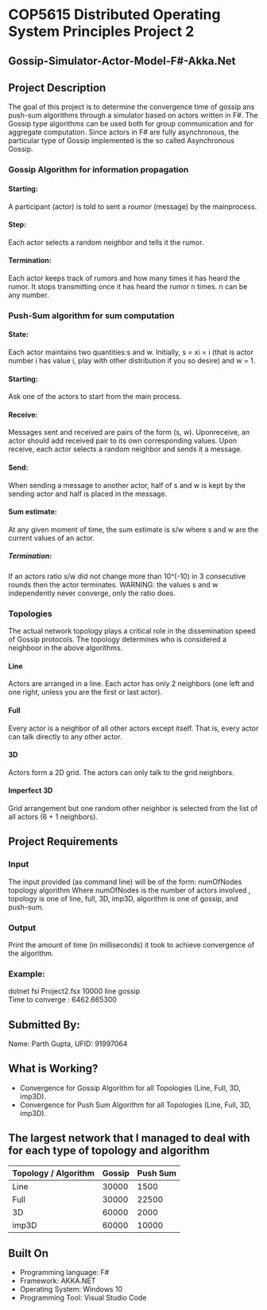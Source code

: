 # COP5615 Distributed Operating System Principles Project 2

## Gossip-Simulator-Actor-Model-F#-Akka.Net

## Project Description

The goal of this project is to determine the convergence time of gossip ans push-sum algorithms through a simulator based on actors written in F#. The Gossip type algorithms can be used both for group communication and for aggregate computation. Since actors in F# are fully asynchronous, the particular type of Gossip implemented is the so called Asynchronous Gossip. 

### Gossip  Algorithm  for  information  propagation

#### Starting:

A participant (actor) is told to sent a roumor (message) by the mainprocess.

#### Step:

Each actor selects a random neighbor and tells it the rumor.

#### Termination:

Each actor keeps track of rumors and how many times it has heard the rumor. It stops transmitting once it has heard the rumor n times. n can be any number.

### Push-Sum algorithm for sum computation

#### State:

Each actor maintains two quantities:s and w. Initially, s = xi = i (that is actor number i has value i, play with other distribution if you so desire) and w = 1.

#### Starting:

Ask one of the actors to start from the main process.

#### Receive:

Messages sent and received are pairs of the form (s, w). Uponreceive, an actor should add received pair to its own corresponding values.  Upon receive, each actor selects a random neighbor and sends it a message.

#### Send:

When sending a message to another actor, half of s and w is kept by the sending actor and half is placed in the message.

#### Sum estimate: 

At any given moment of time, the sum estimate is s/w where s and w are the current values of an actor. 

##### Termination:

If an actors ratio s/w did not change more than 10^(-10) in 3 consecutive rounds then the actor terminates. WARNING: the values s and w independently never converge, only the ratio does.

### Topologies

The actual network topology plays a critical role in the dissemination speed of Gossip protocols. The topology determines who is considered a neighboor in the above algorithms.

#### Line

Actors are arranged in a line. Each actor has only 2 neighbors (one left and one right, unless you are the first or last actor).

#### Full

Every actor is a neighbor of all other actors except itself. That is, every actor can talk directly to any other actor.

#### 3D

Actors form a 2D grid. The actors can only talk to the grid neighbors.

#### Imperfect 3D

Grid arrangement but one random other neighbor is selected from the list of all actors (6 + 1 neighbors).

## Project Requirements

### Input

The input provided (as command line) will be of the form: numOfNodes topology algorithm Where numOfNodes is the number of actors involved , topology is one of line, full, 3D, imp3D, algorithm is one of gossip, and push-sum.

### Output

Print the amount of time (in milliseconds) it took to achieve convergence of the algorithm.  

### Example:

dotnet fsi Project2.fsx 10000 line gossip <br>
Time to converge : 6462.665300

## Submitted By:

Name: Parth Gupta, UFID: 91997064

## What is Working?

- Convergence for Gossip Algorithm for all Topologies (Line, Full, 3D, imp3D).
- Convergence for Push Sum Algorithm for all Topologies (Line, Full, 3D, imp3D).

## The largest network that I managed to deal with for each type of topology and algorithm

| Topology / Algorithm | Gossip | Push Sum |
| --- | --- | --- |
| Line | 30000 | 1500 |
| Full | 30000 | 22500 |
| 3D | 60000 | 2000 | 
| imp3D | 60000 | 10000 |

## Built On

- Programming language: F# 
- Framework: AKKA.NET
- Operating System: Windows 10
- Programming Tool: Visual Studio Code
